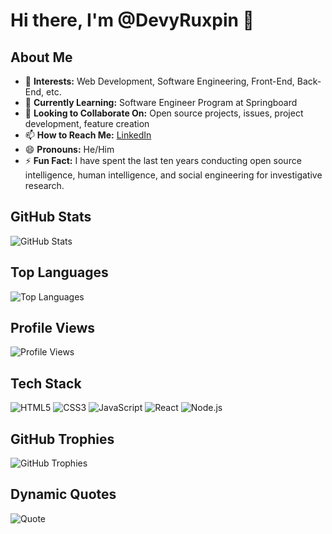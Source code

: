 # Hi there, I'm @DevyRuxpin 👋

## About Me
- 👀 **Interests:** Web Development, Software Engineering, Front-End, Back-End, etc.
- 🌱 **Currently Learning:** Software Engineer Program at Springboard
- 💞️ **Looking to Collaborate On:** Open source projects, issues, project development, feature creation
- 📫 **How to Reach Me:** [LinkedIn](https://www.linkedin.com/in/marc-harriman-ba6531302/)
- 😄 **Pronouns:** He/Him
- ⚡ **Fun Fact:** I have spent the last ten years conducting open source intelligence, human intelligence, and social engineering for investigative research.

## GitHub Stats
![GitHub Stats](https://github-readme-stats.vercel.app/api?username=DevyRuxpin&show_icons=true&theme=radical)

## Top Languages
![Top Languages](https://github-readme-stats.vercel.app/api/top-langs/?username=DevyRuxpin&layout=compact&theme=radical)

## Profile Views
![Profile Views](https://komarev.com/ghpvc/?username=DevyRuxpin&color=blueviolet)


## Tech Stack
![HTML5](https://img.shields.io/badge/-HTML5-E34F26?style=flat-square&logo=html5&logoColor=white)
![CSS3](https://img.shields.io/badge/-CSS3-1572B6?style=flat-square&logo=css3)
![JavaScript](https://img.shields.io/badge/-JavaScript-F7DF1E?style=flat-square&logo=javascript&logoColor=black)
![React](https://img.shields.io/badge/-React-61DAFB?style=flat-square&logo=react&logoColor=black)
![Node.js](https://img.shields.io/badge/-Node.js-339933?style=flat-square&logo=node.js&logoColor=white)

## GitHub Trophies
![GitHub Trophies](https://github-profile-trophy.vercel.app/?username=DevyRuxpin&theme=radical)



## Dynamic Quotes
![Quote](https://quotes-github-readme.vercel.app/api?type=horizontal&theme=radical)







